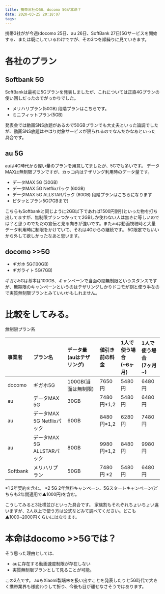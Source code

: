 ```yaml
---
title: 携帯三社の5G、docomo 5Gが本命？
date: 2020-03-25 20:18:07
tags:
---
```

携帯3社がが今週(docomo 25日、au 26日、SoftBank 27日)5Gサービスを開始する、または既にしているわけですが、その3つを順繰りに見ていきます。
<!-- more -->
# 各社のプラン
## Softbank 5G

SoftBankは最初に5Gプランを発表しましたが、これについては正直4Gプランの使い回しだったのでがっかりでした。

- メリハリプラン(50GB) 
段階プランはこちらです。
- ミニフィットプラン(5GB)

発表会では動画SNS放題があるので50GBプランでも大丈夫といった論調でしたが、動画SNS放題はやはり対象サービスが限られるのでなんだかなあといった具合です。
## au 5G
auは4G時代から偉い量のプランを用意してましたが、5Gでも多いです。
データMAXは無制限プランですが、カッコ内はテザリング利用時のデータ量です。
- データMAX 5G (30GB)
- データMAX 5G Netflixパック (60GB)
- データMAX 5G ALLSTARパック (80GB)
段階プランはこちらになります
- ピタッとプラン5G(7GBまで)

こちらもSoftbankと同じように2GB以下であれば1500円割引といった物を打ち出してますが、無制限プランつかってて2GBしか使わない人は無きに等しいのでは？と思うのでただの宣伝と見る向きが強いです。またauは動画視聴時と大量データ利用時に制限をかけていて、それは4Gからの継続です。
5G限定でもいいから外して欲しかったなあと思います。
## docomo >>5G
- ギガホ 5G(100GB)
- ギガライト 5G(7GB)

ギガホ5Gは基本は100GB、キャンペーンで当面の間無制限というスタンスですが、無期限のキャンペーンというのはテザリングしかりドコモが割と使う手なので実質無制限プランとみていいかもしれません。

# 比較をしてみる。

無制限プラン系

|  事業者 |  プラン名  |  データ量<br>(auはテザリング)  |  値引き前の料金  |  1人で使う場合<br>(~6ヶ月)  |  1人で使う場合<br>(7ヶ月~)|
|:-----------|:-----------|:-----------|:-----------|:-----------|:-----------|
|  docomo  |  ギガホ5G  | 100GB(当面は無制限) |  7650円  |  5480円  |  6480円  |
|  au  |  データMAX 5G  | 30GB |  7480円*1,2  |  5480円  |  6480円  |
|  au  |  データMAX 5G Netflixパック  | 60GB |  8480円*1,2  |  6280円  |  7480円  |
|  au  |  データMAX 5G ALLSTARパック  | 80GB |  9980円*1,2  |  8480円  |  9980円  |
|  Softbank  | メリハリプラン  |  50GB  |  7480円 *2  |  5480円 | 6480円  |

*1 2年契約を含む。
*2 5G 2年無料キャンペーン、5Gスタートキャンペーン(どちらも2年間適用で▲1000円)を含む。

こうしてみると3社横並びといった具合です。
家族割もそれぞれちょいちょい違いますが、2人以上で使う方は公式などみて調べてください。どこも▲1000~2000円くらいにはなります。

# 本命はdocomo >>5Gでは？
そう思った理由としては、

- auに存在する動画速度制限が存在しない
- 実質無制限プランとして見ることが可能。

この2点です。
auもXiaomi製端末を扱い出すことを発表したりと5G時代で大きく携帯業界も様変わりして折り、今後も目が離せなさそうではあります。
